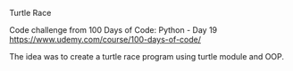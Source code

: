 Turtle Race

Code challenge from 100 Days of Code: Python - Day 19 https://www.udemy.com/course/100-days-of-code/

The idea was to create a turtle race program using turtle module and OOP.
